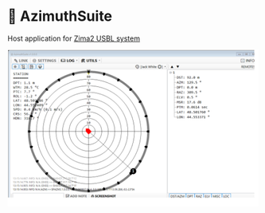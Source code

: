 # 🐙 AzimuthSuite 
Host application for [Zima2 USBL system](https://docs.unavlab.com/navigation_and_tracking_systems_ru.html#zima2)

![AzimuthSuite screenshot](screenshot.Png)

